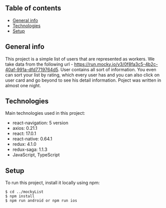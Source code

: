 ## Table of contents
* [General info](#general-info)
* [Technologies](#technologies)
* [Setup](#setup)

## General info
This project is a simple list of users that are represented as workers. We take data from the following url - https://run.mocky.io/v3/0f8fa3c5-4b2c-40af-991a-dfd7719764d5.
User contains all sort of information. You even can sort your list by rating, which every user has and you can also click on user card and go beyond to see his detail information.
Poject was written in almost one night.
	
## Technologies
Main technologies used in this project:
* react-navigation: 5 version
* axios: 0.21.1
* react: 17.0.1
* react-native: 0.64.1
* redux: 4.1.0
* redux-saga: 1.1.3
* JavaScript, TypeScript
	
## Setup
To run this project, install it locally using npm:

```
$ cd ../mockyList
$ npm install
$ npm run android or npm run ios
```
